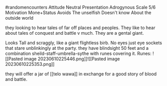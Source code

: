 #randomencounters
Attitude
	Neutral
Presentation
	Adrogynous
Scale
	5/6
Motivation
	Mone+Status
Avoids
	The unselfish
Doesn't know
	About the outside world

they looking to hear tales of far off places and peoples. They like to hear about tales of conquest and battle v much. They are a gental giant.

Looks
	Tall and scraggly, like a giant flightless birb. No eyes just eye sockets that stare unblinkingly at the party. they have blindsight 50 feet and a combination sheild-staff-umbrella-sythe with runes covering it.
		Runes:
		![[Pasted image 20230610225446.png]]![[Pasted image 20230610225353.png]]

they will offer a jar of [[telo wawa]] in exchange for a good story of blood and battle.